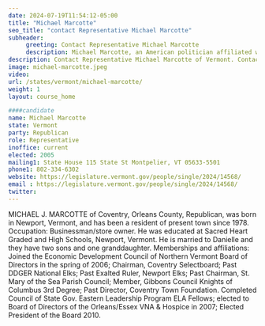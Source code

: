 ```yaml
---
date: 2024-07-19T11:54:12-05:00
title: "Michael Marcotte"
seo_title: "contact Representative Michael Marcotte"
subheader:
     greeting: Contact Representative Michael Marcotte
     description: Michael Marcotte, an American politician affiliated with the Republican Party, serves as a member of the Vermont House of Representatives, representing the Orleans-Lamoille District. He assumed office on January 4, 2023.
description: Contact Representative Michael Marcotte of Vermont. Contact information for Michael Marcotte includes email address, phone number, and mailing address.
image: michael-marcotte.jpeg
video:
url: /states/vermont/michael-marcotte/
weight: 1
layout: course_home

####candidate
name: Michael Marcotte
state: Vermont
party: Republican
role: Representative
inoffice: current
elected: 2005
mailing1: State House 115 State St Montpelier, VT 05633-5501
phone1: 802-334-6302
website: https://legislature.vermont.gov/people/single/2024/14568/
email : https://legislature.vermont.gov/people/single/2024/14568/
twitter: 
---
```

MICHAEL J. MARCOTTE of Coventry, Orleans County, Republican, was born in Newport, Vermont, and has been a resident of present town since 1978. Occupation: Businessman/store owner. He was educated at Sacred Heart Graded and High Schools, Newport, Vermont. He is married to Danielle and they have two sons and one granddaughter. Memberships and affiliations: Joined the Economic Development Council of Northern Vermont Board of Directors in the spring of 2006; Chairman, Coventry Selectboard; Past DDGER National Elks; Past Exalted Ruler, Newport Elks; Past Chairman, St. Mary of the Sea Parish Council; Member, Gibbons Council Knights of Columbus 3rd Degree; Past Director, Coventry Town Foundation. Completed Council of State Gov. Eastern Leadership Program ELA Fellows; elected to Board of Directors of the Orleans/Essex VNA & Hospice in 2007; Elected President of the Board 2010.
